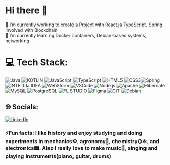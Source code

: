 # Hi there 👋
🔭 I’m currently working to create a Project with React.js TypeScript, Spring involved with Blockchain<br>🌱 I’m currently learning Docker  containers, Debian-based systems, networking

# 💻 Tech Stack:
![Java](https://img.shields.io/badge/Java-ED8B00?style=for-the-badge&logo=openjdk&logoColor=white) ![KOTLIN](https://img.shields.io/badge/Kotlin-0095D5?&style=for-the-badge&logo=kotlin&logoColor=white) ![JavaScript](https://img.shields.io/badge/javascript-%23323330.svg?style=for-the-badge&logo=javascript&logoColor=%23F7DF1E) ![TypeScript](https://img.shields.io/badge/TypeScript-007ACC?style=for-the-badge&logo=typescript&logoColor=white) ![HTML5](https://img.shields.io/badge/html5-%23E34F26.svg?style=for-the-badge&logo=html5&logoColor=white) ![CSS3](https://img.shields.io/badge/css3-%231572B6.svg?style=for-the-badge&logo=css3&logoColor=white)![Spring](https://img.shields.io/badge/Spring-6DB33F?style=for-the-badge&logo=spring&logoColor=white) ![INTELLIJ IDEA](https://img.shields.io/badge/IntelliJ_IDEA-000000.svg?style=for-the-badge&logo=intellij-idea&logoColor=white) ![WebStorm](https://img.shields.io/badge/WebStorm-000000?style=for-the-badge&logo=WebStorm&logoColor=white) ![VSCode](https://img.shields.io/badge/Visual_Studio_Code-0078D4?style=for-the-badge&logo=visual%20studio%20code&logoColor=white)  ![Node.js](https://img.shields.io/badge/Node.js-43853D?style=for-the-badge&logo=node.js&logoColor=white) ![Apache](https://img.shields.io/badge/apache-%23D42029.svg?style=for-the-badge&logo=apache&logoColor=white) ![Hibernate](https://img.shields.io/badge/Hibernate-59666C?style=for-the-badge&logo=Hibernate&logoColor=white) ![MySQL](https://img.shields.io/badge/mysql-%2300f.svg?style=for-the-badge&logo=mysql&logoColor=white) ![PostgreSQL](https://img.shields.io/badge/PostgreSQL-316192?style=for-the-badge&logo=postgresql&logoColor=white) ![FL STUDIO](
https://i.imgur.com/8aZnm2y.png)
![Figma](https://img.shields.io/badge/figma-%23F24E1E.svg?style=for-the-badge&logo=figma&logoColor=white) ![GIT](https://img.shields.io/badge/GIT-E44C30?style=for-the-badge&logo=git&logoColor=white) ![Debian](https://img.shields.io/badge/Debian-A81D33?style=for-the-badge&logo=debian&logoColor=white)

## 🌐 Socials:
[![LinkedIn](https://img.shields.io/badge/LinkedIn-%230077B5.svg?logo=linkedin&logoColor=white)](https://www.linkedin.com/in/dennis-tonjoc-448830247/)

### ⚡Fun facts: I like history and enjoy studying and doing experiments in mechanics⚙️, agronomy🌱, chemistry⌬⚛, and electronics📟. Also i really love to make music🎼, singing and playing instruments(piano, guitar, drums)

